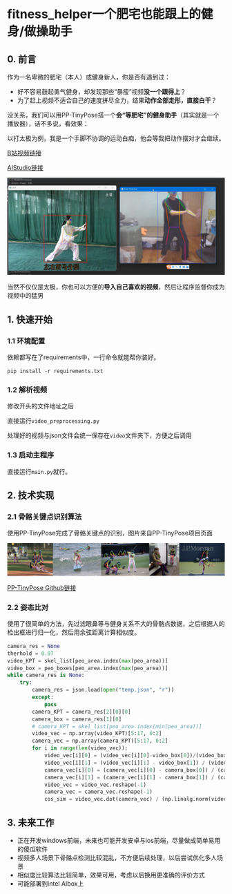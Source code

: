 # fitness_helper一个肥宅也能跟上的健身/做操助手

## 0. 前言

作为一名卑微的肥宅（本人）或健身新人，你是否有遇到过：

- 好不容易鼓起勇气健身，却发现那些“暴瘦”视频**没一个跟得上**？
- 为了赶上视频不适合自己的速度拼尽全力，结果**动作全部走形，直接白干**？

没关系，我们可以用PP-TinyPose搭一个**会“等肥宅”的健身助手**（其实就是一个播放器），话不多说，看效果：

以打太极为例，我是一个手脚不协调的运动白痴，他会等我把动作摆对才会继续。

[B站视频链接](https://www.bilibili.com/video/BV1ke4y1i7uF/)

[AIStudio链接](https://aistudio.baidu.com/aistudio/projectdetail/4653310)

![image-20221006164453210](README.assets/image-20221006164453210.png)




当然不仅仅是太极，你也可以方便的**导入自己喜欢的视频**，然后让程序监督你成为视频中的猛男



## 1. 快速开始

### 1.1 环境配置

依赖都写在了requirements中，一行命令就能帮你装好。

```shell
pip install -r requirements.txt
```

### 1.2 解析视频

修改开头的文件地址之后

直接运行`video_preprocessing.py`

处理好的视频与json文件会统一保存在`video`文件夹下，方便之后调用

### 1.3 启动主程序

直接运行`main.py`就行。



## 2. 技术实现

### 2.1 骨骼关键点识别算法

使用PP-TinyPose完成了骨骼关键点的识别，图片来自PP-TinyPose项目页面

![tinypose_demo](README.assets/tinypose_demo-16650454998792.png)

[PP-TinyPose Github链接](https://github.com/PaddlePaddle/PaddleDetection/tree/release/2.5/configs/keypoint/tiny_pose)

### 2.2 姿态比对

使用了很简单的方法，先过滤眼鼻等与健身关系不大的骨骼点数据，之后根据人的检出框进行归一化，然后用余弦距离计算相似度。

```python
camera_res = None
therhold = 0.97
video_KPT = skel_list[peo_area.index(max(peo_area))]
video_box = peo_boxes[peo_area.index(max(peo_area))]
while camera_res is None:
    try:
        camera_res = json.load(open("temp.json", "r"))
        except:
            pass
        camera_KPT = camera_res[2][0][0]
        camera_box = camera_res[1][0]
        # camera_KPT = skel_list[peo_area.index(min(peo_area))]
        video_vec = np.array(video_KPT)[5:17, 0:2]
        camera_vec = np.array(camera_KPT)[5:17, 0:2]
        for i in range(len(video_vec)):
            video_vec[i][0] = (video_vec[i][0]-video_box[0])/(video_box[2] - video_box[0])
            video_vec[i][1] = (video_vec[i][1] - video_box[1]) / (video_box[3] - video_box[1])
            camera_vec[i][0] = (camera_vec[i][0] - camera_box[0]) / (camera_box[2] - camera_box[0])
            camera_vec[i][1] = (camera_vec[i][1] - camera_box[1]) / (camera_box[3] - camera_box[1])
            video_vec = video_vec.reshape(-1)
            camera_vec = camera_vec.reshape(-1)
            cos_sim = video_vec.dot(camera_vec) / (np.linalg.norm(video_vec) * np.linalg.norm(camera_vec))
```



## 3. 未来工作

- 正在开发windows前端，未来也可能开发安卓与ios前端，尽量做成简单易用的傻瓜软件
- 视频多人场景下骨骼点检测比较混乱，不方便后续处理，以后尝试优化多人场景
- 相似度比较算法比较简单，效果可用，考虑以后换用更准确的评价方式
- 可能部署到intel AIbox上